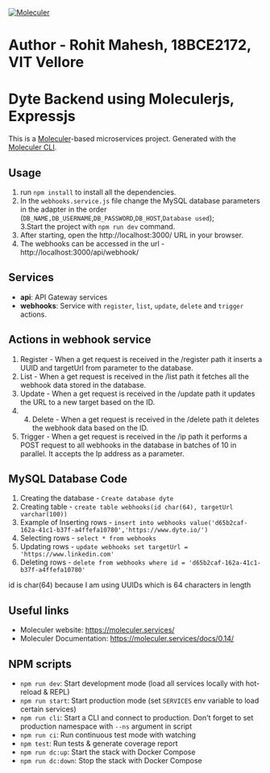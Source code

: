 [![Moleculer](https://badgen.net/badge/Powered%20by/Moleculer/0e83cd)](https://moleculer.services)

# Author - Rohit Mahesh, 18BCE2172, VIT Vellore

# Dyte Backend using Moleculerjs, Expressjs
This is a [Moleculer](https://moleculer.services/)-based microservices project. Generated with the [Moleculer CLI](https://moleculer.services/docs/0.14/moleculer-cli.html).

## Usage

1. run `npm install` to install all the dependencies.
2. In the `webhooks.service.js` file change the MySQL database parameters in the adapter in the order (`DB_NAME,DB_USERNAME`,`DB_PASSWORD`,`DB_HOST`,`Database used`);   
3.Start the project with `npm run dev` command. 
4. After starting, open the http://localhost:3000/ URL in your browser. 
5. The webhooks can be accessed in the url - http://localhost:3000/api/webhook/


## Services
- **api**: API Gateway services
- **webhooks**: Service with `register`, `list`, `update`, `delete` and `trigger` actions.

## Actions in webhook service
1. Register - When a get request is received in the /register path it inserts a UUID and targetUrl from parameter to the database.
2. List - When a get request is received in the /list path it fetches all the webhook data stored in the database.
3. Update - When a get request is received in the /update path it updates the URL to a new target based on the ID.
4. 4. Delete - When a get request is received in the /delete path it deletes the webhook data based on the ID.
5. Trigger -  When a get request is received in the /ip path it performs a POST request to all webhooks in the database in batches of 10 in parallel. It accepts the Ip address as a parameter.


## MySQL Database Code

1. Creating the database - `Create database dyte`
2. Creating table - `create table webhooks(id char(64), targetUrl varchar(100))`
3. Example of Inserting rows - `insert into webhooks value('d65b2caf-162a-41c1-b37f-a4ffefa10780','https://www.dyte.io/')`
4. Selecting rows - `select * from webhooks`
5. Updating rows - `update webhooks set targetUrl = 'https://www.linkedin.com'`
6. Deleting rows - `delete from webhooks where id = 'd65b2caf-162a-41c1-b37f-a4ffefa10780'` 

id is char(64) because I am using UUIDs which is 64 characters in length

## Useful links

* Moleculer website: https://moleculer.services/
* Moleculer Documentation: https://moleculer.services/docs/0.14/

## NPM scripts

- `npm run dev`: Start development mode (load all services locally with hot-reload & REPL)
- `npm run start`: Start production mode (set `SERVICES` env variable to load certain services)
- `npm run cli`: Start a CLI and connect to production. Don't forget to set production namespace with `--ns` argument in script
- `npm run ci`: Run continuous test mode with watching
- `npm test`: Run tests & generate coverage report
- `npm run dc:up`: Start the stack with Docker Compose
- `npm run dc:down`: Stop the stack with Docker Compose

